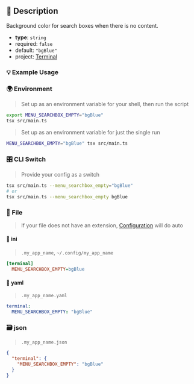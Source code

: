 ## 📜 Description

Background color for search boxes when there is no content.

- **type**: `string`
- required: `false`
- default: `"bgBlue"`
- project: [Terminal](/terminal)

### 💡 Example Usage

### 🌍 Environment

> Set up as an environment variable for your shell, then run the script
```bash
export MENU_SEARCHBOX_EMPTY="bgBlue"
tsx src/main.ts
```
> Set up as an environment variable for just the single run

```bash
MENU_SEARCHBOX_EMPTY="bgBlue" tsx src/main.ts
```
### 🎛️ CLI Switch

> Provide your config as a switch
```bash
tsx src/main.ts --menu_searchbox_empty="bgBlue"
# or
tsx src/main.ts --menu_searchbox_empty bgBlue
```
### 📁 File
>  If your file does not have an extension, [Configuration](/docs/core/configuration) will do auto
#### 📘 ini

> `.my_app_name`, `~/.config/my_app_name`

```ini
[terminal]
  MENU_SEARCHBOX_EMPTY=bgBlue
```
#### 📄 yaml

> `.my_app_name.yaml`

```yaml
terminal:
  MENU_SEARCHBOX_EMPTY: "bgBlue"
```
### 🗃️ json

> `.my_app_name.json`

```json
{
  "terminal": {
    "MENU_SEARCHBOX_EMPTY": "bgBlue"
  }
}
```
